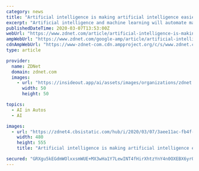 ```yaml
---
category: news
title: "Artificial intelligence is making artificial intelligence easier to build"
excerpt: "Artificial intelligence and machine learning will automate many business and life tasks, from driving trucks to piloting ships to handling customer calls ... enterprise decisions is the next great frontier for AI and machine-learning. Already, \"self-managing infrastructure is relatively common. We see this in both infrastructure as a service ..."
publishedDateTime: 2020-03-07T13:53:00Z
webUrl: "https://www.zdnet.com/article/artificial-intelligence-is-making-artificial-intelligence-easier-to-build/"
ampWebUrl: "https://www.zdnet.com/google-amp/article/artificial-intelligence-is-making-artificial-intelligence-easier-to-build/"
cdnAmpWebUrl: "https://www-zdnet-com.cdn.ampproject.org/c/s/www.zdnet.com/google-amp/article/artificial-intelligence-is-making-artificial-intelligence-easier-to-build/"
type: article

provider:
  name: ZDNet
  domain: zdnet.com
  images:
    - url: "https://insideout.app/ai/assets/images/organizations/zdnet.com-50x50.jpg"
      width: 50
      height: 50

topics:
  - AI in Autos
  - AI

images:
  - url: "https://zdnet4.cbsistatic.com/hub/i/2020/03/07/3aee11ac-fb4f-445a-9893-3522813304b4/building-with-lights-windows-cropped-photo-by-joe-mckendrick.jpg"
    width: 480
    height: 555
    title: "Artificial intelligence is making artificial intelligence easier to build"

secured: "GRXgu5kEGdmWOlxxsmWUE+MX3wHa1Y7LewINT4fHirXhtzYnY4n0OXEBX6yrQgYLMSVnw+PFzNDrtm6Uye5vLsg7WO2I+7Hkj7F1uILF+jp5kUfLtbjFI31gIVkIfxzcg/CCpqtx27Yji6q7UKC8IXaL2o6uXzk1Xzg8WoWX4mqopA0FRc/nNxD/tTLgy99bY2ZszsX4nEZzsqy/wr3xf3kAFACBxYn9qD9/thY1/qN3+jSttGY2yWCr3UIOM3kKmYRg2FDtIwOrUJljCSSaZRa9ywI1IXJq2+BAxKxX6TGCZIUzmJ3OB5asJTztjTqZ;26poY6BZOovqPcTMqPAW/A=="
---
```


